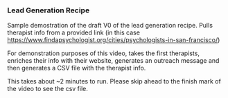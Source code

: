 ### Lead Generation Recipe

Sample demostration of the draft V0 of the lead generation recipe.
Pulls therapist info from a provided link (in this case https://www.findapsychologist.org/cities/psychologists-in-san-francisco/)

For demonstration purposes of this video, takes the first therapists, enriches their info with their website, generates an outreach message and then generates a CSV file with the therapist info.

This takes about ~2 minutes to run.
Please skip ahead to the finish mark of the video to see the csv file.
